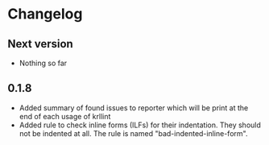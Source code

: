 # Changelog
## Next version
- Nothing so far

## 0.1.8
- Added summary of found issues to reporter which will be print at the end of
  each usage of krllint
- Added rule to check inline forms (ILFs) for their indentation. They should not
  be indented at all. The rule is named "bad-indented-inline-form".